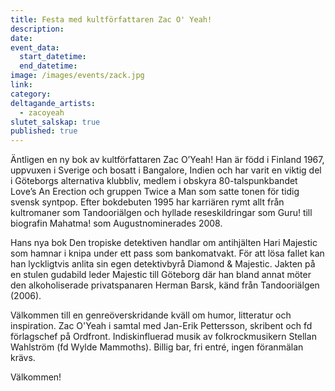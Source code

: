 ```yaml
---
title: Festa med kultförfattaren Zac O' Yeah!
description:
date:
event_data:
  start_datetime:
  end_datetime:
image: /images/events/zack.jpg
link:
category:
deltagande_artists:
  - zacoyeah
slutet_salskap: true
published: true
---
```


&Auml;ntligen en ny bok av kultförfattaren Zac O’Yeah\! Han &auml;r född i Finland 1967, uppvuxen i Sverige och bosatt i Bangalore, Indien och har varit en viktig del i Göteborgs alternativa klubbliv, medlem i obskyra 80-talspunkbandet Love’s An Erection och gruppen Twice a Man som satte tonen för tidig svensk syntpop. Efter bokdebuten 1995 har karri&auml;ren rymt allt fr&aring;n kultromaner som Tandoori&auml;lgen och hyllade reseskildringar som Guru\! till biografin Mahatma\! som Augustnominerades 2008.

Hans nya bok Den tropiske detektiven handlar om antihj&auml;lten Hari Majestic som hamnar i knipa under ett pass som bankomatvakt. För att lösa fallet kan han lyckligtvis anlita sin egen detektivbyr&aring; Diamond & Majestic. Jakten p&aring; en stulen gudabild leder Majestic till Göteborg d&auml;r han bland annat möter den alkoholiserade privatspanaren Herman Barsk, k&auml;nd fr&aring;n Tandoori&auml;lgen (2006).

V&auml;lkommen till en genreöverskridande kv&auml;ll om humor, litteratur och inspiration. Zac O'Yeah i samtal med Jan-Erik Pettersson, skribent och fd förlagschef p&aring; Ordfront. Indiskinfluerad musik av folkrockmusikern Stellan Wahlström (fd Wylde Mammoths). Billig bar, fri entr&eacute;, ingen föranm&auml;lan kr&auml;vs.

V&auml;lkommen\!